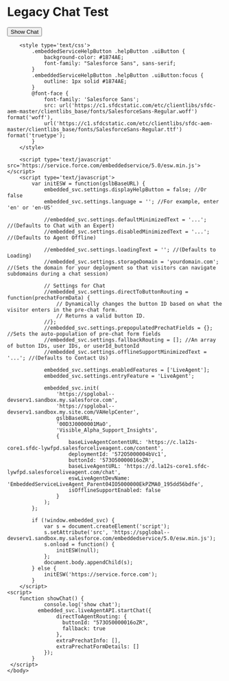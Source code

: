 <html>
    <head>
    </head>
    <body>
        <h1>
        Legacy Chat Test
        </h1>
        <button onclick="showChat()">Show Chat</button>   
	    
        <style type='text/css'>
            .embeddedServiceHelpButton .helpButton .uiButton {
                background-color: #1874AE;
                font-family: "Salesforce Sans", sans-serif;
            }
            .embeddedServiceHelpButton .helpButton .uiButton:focus {
                outline: 1px solid #1874AE;
            }
            @font-face {
                font-family: 'Salesforce Sans';
                src: url('https://c1.sfdcstatic.com/etc/clientlibs/sfdc-aem-master/clientlibs_base/fonts/SalesforceSans-Regular.woff') format('woff'),
                url('https://c1.sfdcstatic.com/etc/clientlibs/sfdc-aem-master/clientlibs_base/fonts/SalesforceSans-Regular.ttf') format('truetype');
            }
        </style>
	
        <script type='text/javascript' src='https://service.force.com/embeddedservice/5.0/esw.min.js'></script>
        <script type='text/javascript'>
            var initESW = function(gslbBaseURL) {
                embedded_svc.settings.displayHelpButton = false; //Or false
                embedded_svc.settings.language = ''; //For example, enter 'en' or 'en-US'
        
                //embedded_svc.settings.defaultMinimizedText = '...'; //(Defaults to Chat with an Expert)
                //embedded_svc.settings.disabledMinimizedText = '...'; //(Defaults to Agent Offline)
        
                //embedded_svc.settings.loadingText = ''; //(Defaults to Loading)
                //embedded_svc.settings.storageDomain = 'yourdomain.com'; //(Sets the domain for your deployment so that visitors can navigate subdomains during a chat session)
        
                // Settings for Chat
                //embedded_svc.settings.directToButtonRouting = function(prechatFormData) {
                    // Dynamically changes the button ID based on what the visitor enters in the pre-chat form.
                    // Returns a valid button ID.
                //};
                //embedded_svc.settings.prepopulatedPrechatFields = {}; //Sets the auto-population of pre-chat form fields
                //embedded_svc.settings.fallbackRouting = []; //An array of button IDs, user IDs, or userId_buttonId
                //embedded_svc.settings.offlineSupportMinimizedText = '...'; //(Defaults to Contact Us)
		
                embedded_svc.settings.enabledFeatures = ['LiveAgent'];
                embedded_svc.settings.entryFeature = 'LiveAgent';
        
                embedded_svc.init(
                    'https://spglobal--devserv1.sandbox.my.salesforce.com',
                    'https://spglobal--devserv1.sandbox.my.site.com/VAHelpCenter',
                    gslbBaseURL,
                    '00D3J0000001MaO',
                    'Visible_Alpha_Support_Insights',
                    {
                        baseLiveAgentContentURL: 'https://c.la12s-core1.sfdc-lywfpd.salesforceliveagent.com/content',
                        deploymentId: '572O5000004bVc1',
                        buttonId: '573O50000016oZR',
                        baseLiveAgentURL: 'https://d.la12s-core1.sfdc-lywfpd.salesforceliveagent.com/chat',
                        eswLiveAgentDevName: 'EmbeddedServiceLiveAgent_Parent04IO5000000EkPZMA0_195dd56bdfe',
                        isOfflineSupportEnabled: false
                    }
                );
            };
        
            if (!window.embedded_svc) {
                var s = document.createElement('script');
                s.setAttribute('src', 'https://spglobal--devserv1.sandbox.my.salesforce.com/embeddedservice/5.0/esw.min.js');
                s.onload = function() {
                    initESW(null);
                };
                document.body.appendChild(s);
            } else {
                initESW('https://service.force.com');
            }
        </script>
	<script>
 		function showChat() {
	       		console.log('show chat');
			  embedded_svc.liveAgentAPI.startChat({
			        directToAgentRouting: {
			          buttonId: "573O50000016oZR",
			          fallback: true
			        },
			        extraPrechatInfo: [],
			        extraPrechatFormDetails: []
	      		});
	       	}
	 </script>
    </body>
</html>
